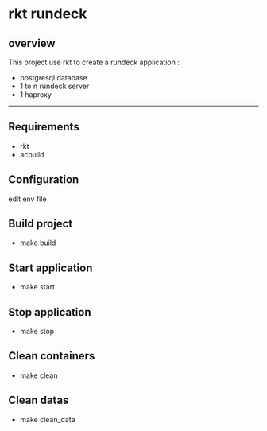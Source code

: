 # rkt rundeck

 
## overview

This project use rkt to create a rundeck application :
* postgresql database
* 1 to n rundeck server
* 1 haproxy

-------- 

## Requirements

* rkt
* acbuild

## Configuration

edit env file

## Build project

* make build


## Start application

* make start

 
## Stop application

* make stop


## Clean containers

* make clean


## Clean datas

* make clean_data


